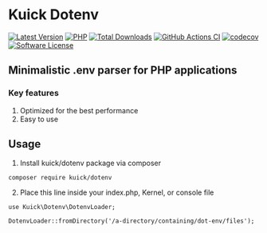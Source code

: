 # Kuick Dotenv
[![Latest Version](https://img.shields.io/github/release/milejko/kuick-dotenv.svg?cacheSeconds=3600)](https://github.com/milejko/kuick-dotenv/releases)
[![PHP](https://img.shields.io/badge/PHP-8.2%20|%208.3%20|%208.4-blue?logo=php&cacheSeconds=3600)](https://www.php.net)
[![Total Downloads](https://img.shields.io/packagist/dt/kuick/dotenv.svg?cacheSeconds=3600)](https://packagist.org/packages/kuick/dotenv)
[![GitHub Actions CI](https://github.com/milejko/kuick-dotenv/actions/workflows/ci.yml/badge.svg)](https://github.com/milejko/kuick-dotenv/actions/workflows/ci.yml)
[![codecov](https://codecov.io/gh/milejko/kuick-dotenv/graph/badge.svg?token=M3FW3XYJ5J)](https://codecov.io/gh/milejko/kuick-dotenv)
[![Software License](https://img.shields.io/badge/license-MIT-brightgreen.svg?cacheSeconds=14400)](LICENSE)

## Minimalistic .env parser for PHP applications

### Key features
1. Optimized for the best performance
2. Easy to use

## Usage
1. Install kuick/dotenv package via composer
```
composer require kuick/dotenv
```
2. Place this line inside your index.php, Kernel, or console file
```
use Kuick\Dotenv\DotenvLoader;

DotenvLoader::fromDirectory('/a-directory/containing/dot-env/files');
```
